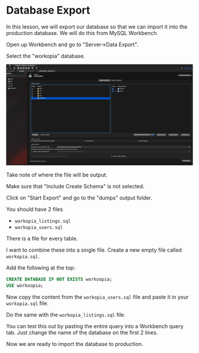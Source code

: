 # Database Export

In this lesson, we will export our database so that we can import it into the production database. We will do this from MySQL Workbench. 

Open up Workbench and go to "Server->Data Export".

Select the "workopia" database.

<img src="../assets/images/workbench-import-1.png" width="600" />

Take note of where the file will be output.

Make sure that "Include Create Schema" is not selected.

Click on "Start Export" and go to the "dumps" output folder.

You should have 2 files

- `workopia_listings.sql`
- `workopia_users.sql`

There is a file for every table.

I want to combine these into a single file. Create a new empty file called `workopia.sql`.

Add the following at the top:

```sql
CREATE DATABASE IF NOT EXISTS workoopia;
USE workoopia;
```

Now copy the content from the `workopia_users.sql` file and paste it in your `workopia.sql` file.

Do the same with the `workopia_listings.sql` file.

You can test this out by pasting the entire query into a Workbench query tab. Just change the name of the database on the first 2 lines.

Now we are ready to import the database to production.